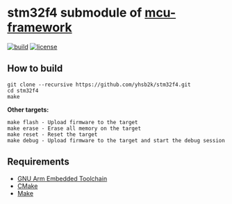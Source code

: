 # stm32f4 submodule of [mcu-framework](https://github.com/yhsb2k/mcu-framework)

[![build](https://github.com/yhsb2k/stm32f4/workflows/build/badge.svg)](https://github.com/yhsb2k/stm32f4/actions?workflow=build)
[![license](https://img.shields.io/github/license/yhsb2k/stm32f4?color=blue)](https://github.com/yhsb2k/stm32f4/blob/master/LICENSE)

## How to build
```
git clone --recursive https://github.com/yhsb2k/stm32f4.git
cd stm32f4
make
```
**Other targets:**
```
make flash - Upload firmware to the target
make erase - Erase all memory on the target
make reset - Reset the target
make debug - Upload firmware to the target and start the debug session
```

## Requirements
* [GNU Arm Embedded Toolchain](https://developer.arm.com/tools-and-software/open-source-software/developer-tools/gnu-toolchain/gnu-rm/downloads)
* [CMake](https://cmake.org/download)
* [Make](http://gnuwin32.sourceforge.net/packages/make.htm)
